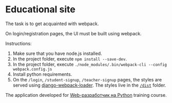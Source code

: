 # Educational site

The task is to get acquainted with webpack.

On login/registration pages, the UI must be built using webpack.

Instructions:

1. Make sure that you have node.js installed.
2. In the project folder, execute `npm install --save-dev`.
3. In the project folder, execute `./node_modules/.bin/webpack-cli --config webpack.config.js
`
4. Install python requirements.
5. On the `/login`, `/student-signup`, `/teacher-signup` pages, the styles are served using [django-webpack-loader](https://github.com/owais/django-webpack-loader). The styles live in the [`/dist`](https://github.com/mxmaslin/otus_web/tree/master/coursera/coursera_fetch/dist) folder.

The application developed for [Web-разработчик на Python](https://otus.ru/lessons/webpython/) training course.